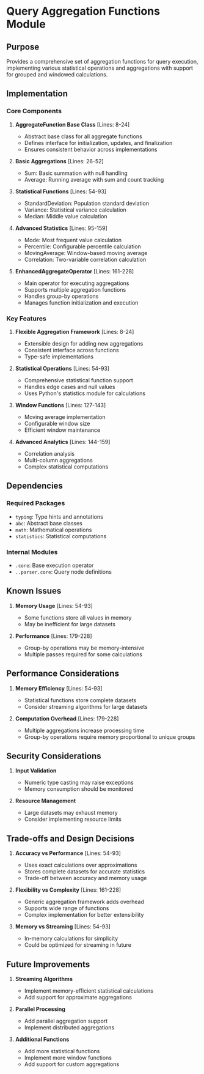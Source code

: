 # Query Aggregation Functions Module

## Purpose

Provides a comprehensive set of aggregation functions for query execution, implementing various statistical operations and aggregations with support for grouped and windowed calculations.

## Implementation

### Core Components

1. **AggregateFunction Base Class** [Lines: 8-24]

   - Abstract base class for all aggregate functions
   - Defines interface for initialization, updates, and finalization
   - Ensures consistent behavior across implementations

2. **Basic Aggregations** [Lines: 26-52]
   - Sum: Basic summation with null handling
   - Average: Running average with sum and count tracking
3. **Statistical Functions** [Lines: 54-93]

   - StandardDeviation: Population standard deviation
   - Variance: Statistical variance calculation
   - Median: Middle value calculation

4. **Advanced Statistics** [Lines: 95-159]

   - Mode: Most frequent value calculation
   - Percentile: Configurable percentile calculation
   - MovingAverage: Window-based moving average
   - Correlation: Two-variable correlation calculation

5. **EnhancedAggregateOperator** [Lines: 161-228]
   - Main operator for executing aggregations
   - Supports multiple aggregation functions
   - Handles group-by operations
   - Manages function initialization and execution

### Key Features

1. **Flexible Aggregation Framework** [Lines: 8-24]

   - Extensible design for adding new aggregations
   - Consistent interface across functions
   - Type-safe implementations

2. **Statistical Operations** [Lines: 54-93]

   - Comprehensive statistical function support
   - Handles edge cases and null values
   - Uses Python's statistics module for calculations

3. **Window Functions** [Lines: 127-143]

   - Moving average implementation
   - Configurable window size
   - Efficient window maintenance

4. **Advanced Analytics** [Lines: 144-159]
   - Correlation analysis
   - Multi-column aggregations
   - Complex statistical computations

## Dependencies

### Required Packages

- `typing`: Type hints and annotations
- `abc`: Abstract base classes
- `math`: Mathematical operations
- `statistics`: Statistical computations

### Internal Modules

- `.core`: Base execution operator
- `..parser.core`: Query node definitions

## Known Issues

1. **Memory Usage** [Lines: 54-93]

   - Some functions store all values in memory
   - May be inefficient for large datasets

2. **Performance** [Lines: 179-228]
   - Group-by operations may be memory-intensive
   - Multiple passes required for some calculations

## Performance Considerations

1. **Memory Efficiency** [Lines: 54-93]

   - Statistical functions store complete datasets
   - Consider streaming algorithms for large datasets

2. **Computation Overhead** [Lines: 179-228]
   - Multiple aggregations increase processing time
   - Group-by operations require memory proportional to unique groups

## Security Considerations

1. **Input Validation**

   - Numeric type casting may raise exceptions
   - Memory consumption should be monitored

2. **Resource Management**
   - Large datasets may exhaust memory
   - Consider implementing resource limits

## Trade-offs and Design Decisions

1. **Accuracy vs Performance** [Lines: 54-93]

   - Uses exact calculations over approximations
   - Stores complete datasets for accurate statistics
   - Trade-off between accuracy and memory usage

2. **Flexibility vs Complexity** [Lines: 161-228]

   - Generic aggregation framework adds overhead
   - Supports wide range of functions
   - Complex implementation for better extensibility

3. **Memory vs Streaming** [Lines: 54-93]
   - In-memory calculations for simplicity
   - Could be optimized for streaming in future

## Future Improvements

1. **Streaming Algorithms**

   - Implement memory-efficient statistical calculations
   - Add support for approximate aggregations

2. **Parallel Processing**

   - Add parallel aggregation support
   - Implement distributed aggregations

3. **Additional Functions**
   - Add more statistical functions
   - Implement more window functions
   - Add support for custom aggregations
